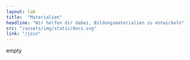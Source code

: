 ```yaml
---
layout: lab
title:  "Materialien"
headline: "Wir helfen dir dabei, Bildungsmaterialien zu entwickeln"
src: "/assets/img/static/docs.svg"
link: "/join"
---
```

empty